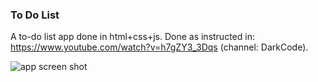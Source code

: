 ### To Do List

A to-do list app done in html+css+js.
Done as instructed in: https://www.youtube.com/watch?v=h7gZY3_3Dqs (channel: DarkCode).

![app screen shot]()